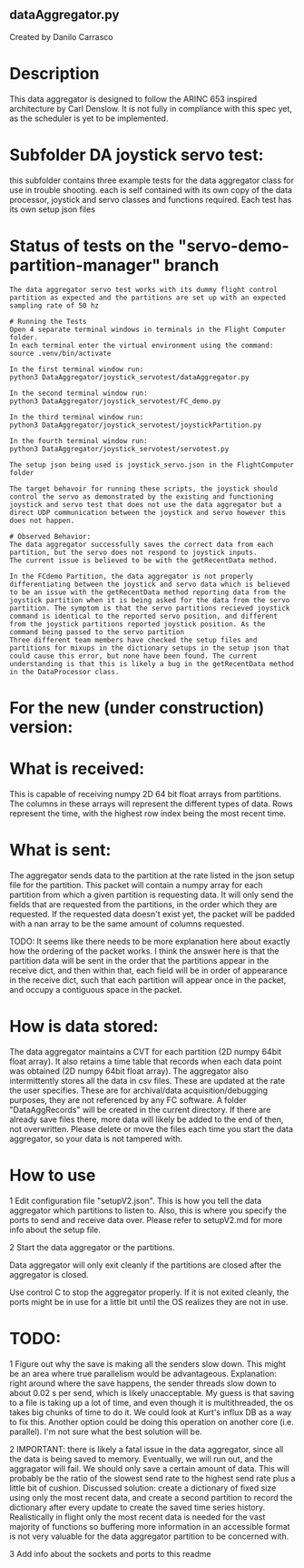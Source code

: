 ## dataAggregator.py
Created by Danilo Carrasco

# Description

This data aggregator is designed to follow the ARINC 653 inspired architecture by Carl Denslow. It is not fully in compliance with this spec yet, as the scheduler is yet to be implemented.

# Subfolder DA joystick servo test: 
this subfolder contains three example tests for the data aggregator class for use in trouble shooting. each is self contained with its own copy of the data processor, joystick and servo classes and functions required. Each test has its own setup json files 

# Status of tests on the "servo-demo-partition-manager" branch
    The data aggregator servo test works with its dummy flight control partition as expected and the partitions are set up with an expected sampling rate of 50 hz 

    # Running the Tests
    Open 4 separate terminal windows in terminals in the Flight Computer folder. 
    In each terminal enter the virtual environment using the command: 
    source .venv/bin/activate
    
    In the first terminal window run: 
    python3 DataAggregator/joystick_servotest/dataAggregator.py
    
    In the second terminal window run:
    python3 DataAggregator/joystick_servotest/FC_demo.py

    In the third terminal window run: 
    python3 DataAggregator/joystick_servotest/joystickPartition.py

    In the fourth terminal window run:
    python3 DataAggregator/joystick_servotest/servotest.py     
    
    The setup json being used is joystick_servo.json in the FlightComputer folder 

    The target behavoir for running these scripts, the joystick should control the servo as demonstrated by the existing and functioning joystick and servo test that does not use the data aggregator but a direct UDP communication between the joystick and servo however this does not happen. 

    # Observed Behavior: 
    The data aggregator successfully saves the correct data from each partition, but the servo does not respond to joystick inputs.
    The current issue is believed to be with the getRecentData method.
     
    In the FCdemo Partition, the data aggregator is not properly differentiating between the joystick and servo data which is believed to be an issue with the getRecentData method reporting data from the joystick partition when it is being asked for the data from the servo partition. The symptom is that the servo partitions recieved joystick command is identical to the reported servo position, and different from the joystick partitions reported joystick position. As the command being passed to the servo partition
    Three different team members have checked the setup files and partitions for mixups in the dictionary setups in the setup json that could cause this error, but none have been found. The current understanding is that this is likely a bug in the getRecentData method in the DataProcessor class. 

# For the new (under construction) version:

# What is received:
This is capable of receiving numpy 2D 64 bit float arrays from partitions. The columns in these arrays will represent the different types of data. Rows represent the time, with the highest row index being the most recent time.

# What is sent:
The aggregator sends data to the partition at the rate listed in the json setup file for the partition. This packet will contain a numpy array for each partition from which a given partition is requesting data. It will only send the fields that are requested from the partitions, in the order which they are requested. If the requested data doesn't exist yet, the packet will be padded with a nan array to be the same amount of columns requested. 

TODO: It seems like there needs to be more explanation here about exactly how the ordering of the packet works.
I think the answer here is that the partition data will be sent in the order that the partitions appear in the receive dict, and then within that, each field will be in order of appearance in the receive dict, such that each partition will appear once in the packet, and occupy a contiguous space in the packet.

# How is data stored:
The data aggregator maintains a CVT for each partition (2D numpy 64bit float array). It also retains a time table that records when each data point was obtained (2D numpy 64bit float array). The aggregator also intermittently stores all the data in csv files. These are updated at the rate the user specifies. These are for archival/data acquisition/debugging purposes, they are not referenced by any FC software. A folder "DataAggRecords" will be created in the current directory. If there are already save files there, more data will likely be added to the end of then, not overwritten. Please delete or move the files each time you start the data aggregator, so your data is not tampered with.

# How to use

1 Edit configuration file "setupV2.json". This is how you tell the data aggregator which partitions to listen to. Also, this is where you specify the ports to send and receive data over. Please refer to setupV2.md for more info about the setup file.

2 Start the data aggregator or the partitions. 

Data aggregator will only exit cleanly if the partitions are closed after the aggregator is closed.

Use control C to stop the aggregator properly. If it is not exited cleanly, the ports might be in use for a little bit until the OS realizes they are not in use.

# TODO:

1 Figure out why the save is making all the senders slow down. This might be an area where true parallelism would be advantageous. Explanation: right around where the save happens, the sender threads slow down to about 0.02 s per send, which is likely unacceptable. My guess is that saving to a file is taking up a lot of time, and even though it is multithreaded, the os takes big chunks of time to do it. We could look at Kurt's influx DB as a way to fix this. Another option could be doing this operation on another core (i.e. parallel). I'm not sure what the best solution will be.

2 IMPORTANT: there is likely a fatal issue in the data aggregator, since all the data is being saved to memory. Eventually, we will run out, and the aggragator will fail. We should only save a certain amount of data. This will probably be the ratio of the slowest send rate to the highest send rate plus a little bit of cushion.
    Discussed solution: create a dictionary of fixed size using only the most recent data, and create a second partition to record the dictionary after every update to create the saved time series history. Realistically in flight only the most recent data is needed for the vast majority of functions so buffering more information in an accessible format is not very valuable for the data aggregator partition to be concerned with. 

3 Add info about the sockets and ports to this readme
